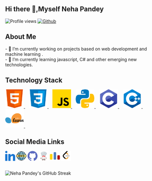 <h2>Hi there 👋,Myself Neha Pandey</h2>

![Profile views](https://visitor-badge.glitch.me/badge?page_id=Neha-0407.Neha-0407)
[![Github](https://img.shields.io/github/followers/Neha-0407?label=Follow&style=social)](https://github.com/Neha-0407)


<h2>About Me</h2>
- 🔭 I’m currently working on projects based on web development and machine learning .
<br>
- 🌱 I’m currently learning javascript, C# and other emerging new technologies.



<h2> Technology Stack </h2>
<a href= https://github.com/Neha-0407?tab=repositories&q=&type=&language=html&sort= > <img width ='60px' src ='https://github.com/noob-starter/Images/blob/main/html.svg'> </a>&nbsp;&nbsp;
<a href= https://github.com/Neha-0407?tab=repositories&q=&type=&language=css&sort= > <img width ='60px' src ='https://github.com/noob-starter/Images/blob/main/css.svg'> </a>&nbsp;&nbsp;
<a href= https://github.com/Neha-0407?tab=repositories&q=&type=&language=javascript&sort= > <img width ='60px' src ='https://github.com/noob-starter/Images/blob/main/javascript.svg'> </a>&nbsp;&nbsp;
<a href= https://github.com/Neha-0407?tab=repositories&q=&type=&language=python&sort= > <img width ='60px' src ='https://github.com/noob-starter/Images/blob/main/python.svg'> </a>&nbsp;&nbsp;
<a href= https://github.com/Neha-0407?tab=repositories&q=&type=&language=c&sort= > <img width ='60px' src ='https://github.com/noob-starter/Images/blob/main/c.svg'> </a>&nbsp;&nbsp;
<a href= https://github.com/Neha-0407?tab=repositories&q=&type=&language=cpp&sort= > <img width ='60px' src ='https://github.com/noob-starter/Images/blob/main/cpp.svg'> </a>&nbsp;&nbsp;
<a href= https://github.com/Neha-0407?tab=repositories&q=&type=&language=scikit&sort= > <img width ='60px' src ='https://github.com/noob-starter/Images/blob/main/scikit.svg'> </a>&nbsp;&nbsp;


<h2> Social Media Links</h2>
<a href = 'https://www.linkedin.com/in/neha-pandey-5542b6214/'> <img width = '32px' align= 'center' src="https://github.com/noob-starter/Images/blob/main/linked-in-alt.svg"/></a> 
<a href = 'https://neha-0407.github.io/Portfolio/index.html'> <img width = '32px' align= 'center' src="https://github.com/noob-starter/Images/blob/main/portfolio.png"/></a> 
<a href = 'https://www.github.com/Neha-0407'> <img width = '32px' align= 'center' src="https://github.com/noob-starter/Images/blob/main/github.svg"/></a>
<a href = 'https://www.codechef.com/users/neha_0407'> <img width = '32px' align= 'center' src="https://github.com/Neha-0407/Neha-0407/blob/main/codechef.svg"/></a>
<a href = 'https://codeforces.com/profile/pandeynj'> <img width = '32px' align= 'center' src="https://github.com/Neha-0407/Neha-0407/blob/main/codeforces.svg"/></a>
<a href = 'https://leetcode.com/neha_0407/'> <img width = '32px' align= 'center' src="https://github.com/Neha-0407/Neha-0407/blob/main/leetcode.png"/></a><br><br>

![Neha Pandey's GitHub Streak](https://github-readme-streak-stats.herokuapp.com/?user=Neha-0407&theme=tokyonight)

